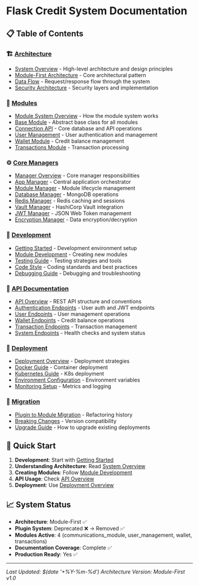 # Flask Credit System Documentation

## 📋 Table of Contents

### 🏗️ [Architecture](./architecture/)
- [System Overview](./architecture/SYSTEM_OVERVIEW.md) - High-level architecture and design principles
- [Module-First Architecture](./architecture/MODULE_FIRST_ARCHITECTURE.md) - Core architectural pattern
- [Data Flow](./architecture/DATA_FLOW.md) - Request/response flow through the system
- [Security Architecture](./architecture/SECURITY_ARCHITECTURE.md) - Security layers and implementation

### 🧩 [Modules](./modules/)
- [Module System Overview](./modules/MODULE_SYSTEM.md) - How the module system works
- [Base Module](./modules/BASE_MODULE.md) - Abstract base class for all modules
- [Connection API](./modules/communications_module.md) - Core database and API operations
- [User Management](./modules/USER_MANAGEMENT.md) - User authentication and management
- [Wallet Module](./modules/WALLET_MODULE.md) - Credit balance management
- [Transactions Module](./modules/TRANSACTIONS_MODULE.md) - Transaction processing

### ⚙️ [Core Managers](./managers/)
- [Manager Overview](./managers/MANAGER_OVERVIEW.md) - Core manager responsibilities
- [App Manager](./managers/APP_MANAGER.md) - Central application orchestrator
- [Module Manager](./managers/MODULE_MANAGER.md) - Module lifecycle management
- [Database Manager](./managers/DATABASE_MANAGER.md) - MongoDB operations
- [Redis Manager](./managers/REDIS_MANAGER.md) - Redis caching and sessions
- [Vault Manager](./managers/VAULT_MANAGER.md) - HashiCorp Vault integration
- [JWT Manager](./managers/JWT_MANAGER.md) - JSON Web Token management
- [Encryption Manager](./managers/ENCRYPTION_MANAGER.md) - Data encryption/decryption

### 🔧 [Development](./development/)
- [Getting Started](./development/GETTING_STARTED.md) - Development environment setup
- [Module Development](./development/MODULE_DEVELOPMENT.md) - Creating new modules
- [Testing Guide](./development/TESTING_GUIDE.md) - Testing strategies and tools
- [Code Style](./development/CODE_STYLE.md) - Coding standards and best practices
- [Debugging Guide](./development/DEBUGGING_GUIDE.md) - Debugging and troubleshooting

### 📡 [API Documentation](./api/)
- [API Overview](./api/API_OVERVIEW.md) - REST API structure and conventions
- [Authentication Endpoints](./api/AUTHENTICATION.md) - User auth and JWT endpoints
- [User Endpoints](./api/USER_ENDPOINTS.md) - User management operations  
- [Wallet Endpoints](./api/WALLET_ENDPOINTS.md) - Credit balance operations
- [Transaction Endpoints](./api/TRANSACTION_ENDPOINTS.md) - Transaction management
- [System Endpoints](./api/SYSTEM_ENDPOINTS.md) - Health checks and system status

### 🚀 [Deployment](./deployment/)
- [Deployment Overview](./deployment/DEPLOYMENT_OVERVIEW.md) - Deployment strategies
- [Docker Guide](./deployment/DOCKER_GUIDE.md) - Container deployment
- [Kubernetes Guide](./deployment/KUBERNETES_GUIDE.md) - K8s deployment
- [Environment Configuration](./deployment/ENVIRONMENT_CONFIG.md) - Environment variables
- [Monitoring Setup](./deployment/MONITORING_SETUP.md) - Metrics and logging

### 🔄 [Migration](./migration/)
- [Plugin to Module Migration](./migration/PLUGIN_TO_MODULE_MIGRATION.md) - Refactoring history
- [Breaking Changes](./migration/BREAKING_CHANGES.md) - Version compatibility
- [Upgrade Guide](./migration/UPGRADE_GUIDE.md) - How to upgrade existing deployments

## 🚀 Quick Start

1. **Development**: Start with [Getting Started](./development/GETTING_STARTED.md)
2. **Understanding Architecture**: Read [System Overview](./architecture/SYSTEM_OVERVIEW.md)
3. **Creating Modules**: Follow [Module Development](./development/MODULE_DEVELOPMENT.md)
4. **API Usage**: Check [API Overview](./api/API_OVERVIEW.md)
5. **Deployment**: Use [Deployment Overview](./deployment/DEPLOYMENT_OVERVIEW.md)

## 📈 System Status

- **Architecture**: Module-First ✅
- **Plugin System**: Deprecated ❌ → Removed ✅
- **Modules Active**: 4 (communications_module, user_management, wallet, transactions)
- **Documentation Coverage**: Complete ✅
- **Production Ready**: Yes ✅

---

*Last Updated: $(date '+%Y-%m-%d')*
*Architecture Version: Module-First v1.0* 